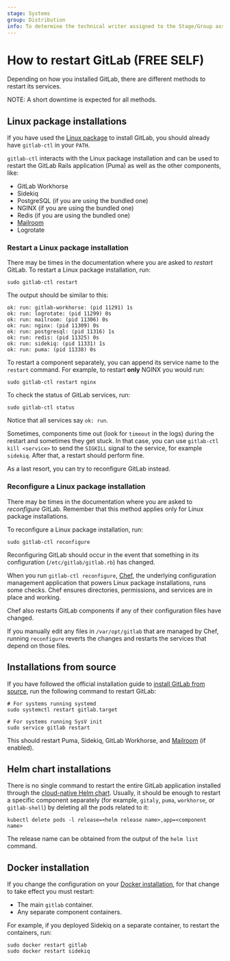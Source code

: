 ```yaml
---
stage: Systems
group: Distribution
info: To determine the technical writer assigned to the Stage/Group associated with this page, see https://about.gitlab.com/handbook/product/ux/technical-writing/#assignments
---
```


# How to restart GitLab **(FREE SELF)**

Depending on how you installed GitLab, there are different methods to restart
its services.

NOTE:
A short downtime is expected for all methods.

## Linux package installations

If you have used the [Linux package](https://about.gitlab.com/install/) to install GitLab,
you should already have `gitlab-ctl` in your `PATH`.

`gitlab-ctl` interacts with the Linux package installation and can be used to restart the
GitLab Rails application (Puma) as well as the other components, like:

- GitLab Workhorse
- Sidekiq
- PostgreSQL (if you are using the bundled one)
- NGINX (if you are using the bundled one)
- Redis (if you are using the bundled one)
- [Mailroom](reply_by_email.md)
- Logrotate

### Restart a Linux package installation

There may be times in the documentation where you are asked to _restart_
GitLab. To restart a Linux package installation, run:

```shell
sudo gitlab-ctl restart
```

The output should be similar to this:

```plaintext
ok: run: gitlab-workhorse: (pid 11291) 1s
ok: run: logrotate: (pid 11299) 0s
ok: run: mailroom: (pid 11306) 0s
ok: run: nginx: (pid 11309) 0s
ok: run: postgresql: (pid 11316) 1s
ok: run: redis: (pid 11325) 0s
ok: run: sidekiq: (pid 11331) 1s
ok: run: puma: (pid 11338) 0s
```

To restart a component separately, you can append its service name to the
`restart` command. For example, to restart **only** NGINX you would run:

```shell
sudo gitlab-ctl restart nginx
```

To check the status of GitLab services, run:

```shell
sudo gitlab-ctl status
```

Notice that all services say `ok: run`.

Sometimes, components time out (look for `timeout` in the logs) during the
restart and sometimes they get stuck.
In that case, you can use `gitlab-ctl kill <service>` to send the `SIGKILL`
signal to the service, for example `sidekiq`. After that, a restart should
perform fine.

As a last resort, you can try to reconfigure GitLab instead.

### Reconfigure a Linux package installation

There may be times in the documentation where you are asked to _reconfigure_
GitLab. Remember that this method applies only for Linux package installations.

To reconfigure a Linux package installation, run:

```shell
sudo gitlab-ctl reconfigure
```

Reconfiguring GitLab should occur in the event that something in its
configuration (`/etc/gitlab/gitlab.rb`) has changed.

When you run `gitlab-ctl reconfigure`, [Chef](https://www.chef.io/products/chef-infra),
the underlying configuration management application that powers Linux package installations, runs some checks.
Chef ensures directories, permissions, and services are in place and working.

Chef also restarts GitLab components if any of their configuration files have changed.

If you manually edit any files in `/var/opt/gitlab` that are managed by Chef,
running `reconfigure` reverts the changes and restarts the services that
depend on those files.

## Installations from source

If you have followed the official installation guide to
[install GitLab from source](../install/installation.md), run the following command to restart GitLab:

```shell
# For systems running systemd
sudo systemctl restart gitlab.target

# For systems running SysV init
sudo service gitlab restart
```

This should restart Puma, Sidekiq, GitLab Workhorse, and [Mailroom](reply_by_email.md)
(if enabled).

## Helm chart installations

There is no single command to restart the entire GitLab application installed through
the [cloud-native Helm chart](https://docs.gitlab.com/charts/). Usually, it should be
enough to restart a specific component separately (for example, `gitaly`, `puma`,
`workhorse`, or `gitlab-shell`) by deleting all the pods related to it:

```shell
kubectl delete pods -l release=<helm release name>,app=<component name>
```

The release name can be obtained from the output of the `helm list` command.

## Docker installation

If you change the configuration on your [Docker installation](../install/docker.md), for that change to take effect you must restart:

- The main `gitlab` container.
- Any separate component containers.

For example, if you deployed Sidekiq on a separate container, to restart the containers, run:

```shell
sudo docker restart gitlab
sudo docker restart sidekiq
```
